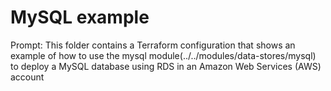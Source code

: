 # MySQL example

Prompt: This folder contains a Terraform configuration that shows an example of how to use the mysql module(../../modules/data-stores/mysql) to deploy a MySQL database using RDS in an Amazon Web Services (AWS) account
